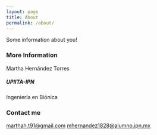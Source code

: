```yaml
---
layout: page
title: About
permalink: /about/
---
```


Some information about you!

### More Information

Martha Hernández Torres
##### UPIITA-IPN
Ingeniería en Biónica

### Contact me

[marthah.t91@gmail.com](mailto:marthah.t91@gmail.com)
[mhernandez1828@alumno.ipn.mx](mailto:mhernandez1828@alumno.ipn.mx)
